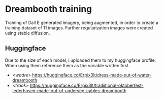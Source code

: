 # Dreambooth training
Training of Dall E generated imagery, being augmented, in order to create a training dataset of 11 images. Further regularization images were created using stable diffusion. 

## Huggingface
Due to the size of each model, i uploaded them to my huggingface profile. When using them reference them as the variable written first. 
- <*wadre*> https://huggingface.co/Erpix3lt/dress-made-out-of-water-dreambooth
- <*traok*> https://huggingface.co/Erpix3lt/tradiitional-oktoberfest-lederhosen-made-out-of-undersee-cables-dreambooth
